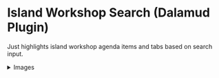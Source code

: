 # Island Workshop Search (Dalamud Plugin)
Just highlights island workshop agenda items and tabs based on search input.



<details>
    <summary>Images</summary>  
    
![image1](https://github.com/img02/IslandWorkshopSearch/assets/70348218/c077d581-b35c-40fc-8962-c0809cbbdd45)
![image3](https://github.com/img02/IslandWorkshopSearch/assets/70348218/5b8b6b2c-f489-40a6-8f6c-be8ced97da01)
![image4](https://github.com/img02/IslandWorkshopSearch/assets/70348218/765a825b-9d6f-468d-9a57-21234248f025)
![image2](https://github.com/img02/IslandWorkshopSearch/assets/70348218/ed2dc3fc-5890-4288-a24a-07d5c525d6ec)

</details>

